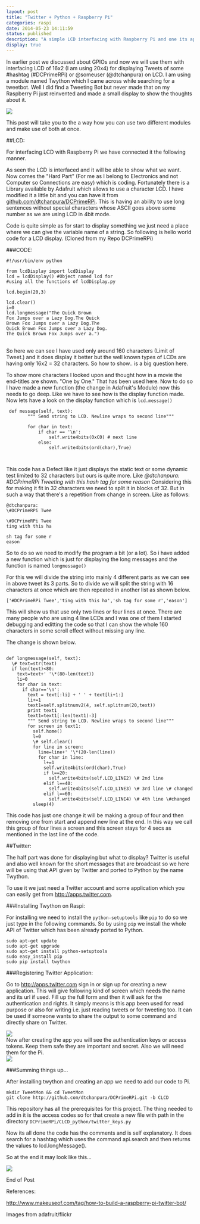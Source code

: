 ```yaml
---
layout: post
title: "Twitter + Python + Raspberry Pi"
categories: raspi
date: 2014-05-23 14:11:59
status: published
description: "A simple LCD interfacing with Raspberry Pi and one its application to display the tweets having a #hashtag."
display: true
---
```


In earlier post we discussed about GPIOs and now we will use them with interfacing LCD of 16x2 (I am using 20x4) for displaying Tweets of some #hashtag (#DCPrimeRPi) or @someuser (@dtchanpura) on LCD. I am using a module named Twython which I came across while searching for a tweetbot. Well I did find a Tweeting Bot but never made that on my Raspberry Pi just reinvented and made a small display to show the thoughts about it.

<div id="container"><img src="/images/tweet_on_lcd.jpg" /></div>

This post will take you to the a way how you can use two different modules and make use of both at once.

##LCD:

For interfacing LCD with Raspberry Pi we have connected it the following manner.

As seen the LCD is interfaced and it will be able to show what we want. Now comes the "Hard Part" (For me as I belong to Electronics and not Computer so Connections are easy) which is coding. Fortunately there is a Library available by Adafruit which allows to use a character LCD. I have modified it a little bit and you can have it from <a href="http://github.com/dtchanpura/DCPrimeRPi">github.com/dtchanpura/DCPrimeRPi</a>. This is having an ability to use long sentences without special characters whose ASCII goes above some number as we are using LCD in 4bit mode.

Code is quite simple as for start to display something we just need a place where we can give the variable name of a string. So following is hello world code for a LCD display. (Cloned from my Repo DCPrimeRPi)

###CODE:
<pre><code>#!/usr/bin/env python

from lcdDisplay import lcdDisplay
lcd = lcdDisplay() #Object named lcd for
#using all the functions of lcdDisplay.py

lcd.begin(20,3)

lcd.clear()
i=0
lcd.longmessage("The Quick Brown
Fox Jumps over a Lazy Dog.The Quick
Brown Fox Jumps over a Lazy Dog.The
Quick Brown Fox Jumps over a Lazy Dog.
The Quick Brown Fox Jumps over a.")
</code>
</pre>

So here we can see I have used only around 160 characters (Limit of Tweet.) and it does display it better but the well known types of LCDs are having only 16x2 = 32 characters. So how to show.. is a big question here.

To show more characters I looked upon and thought how in a movie the end-titles are shown. "One by One." That has been used here. Now to do so I have made a new function (the change in Adafruit's Module) now this needs to go deep. Like we have to see how is the display function made. Now lets have a look on the display function which is <code>lcd.message()</code>

<pre><code> def message(self, text):
        """ Send string to LCD. Newline wraps to second line"""

        for char in text:
            if char == '\n':
                self.write4bits(0xC0) # next line
            else:
                self.write4bits(ord(char),True)


</code></pre>

This code has a Defect like it just displays the static text or some dynamic test limited to 32 characters but ours is quite more. Like <i>@dtchanpura: #DCPrimeRPi Tweeting with this hash tag for some reason</i> Considering this for making it fit in 32 characters we need to split it in blocks of 32. But in such a way that there's a repetition from change in screen. Like as follows:

<pre><code>@dtchanpura:
\#DCPrimeRPi Twee
</code></pre>

<pre><code>\#DCPrimeRPi Twee
ting with this ha
</code></pre>

<pre><code>sh tag for some r
eason
</code></pre>

So to do so we need to modify the program a bit (or a lot). So i have added a new function which is just for displaying the long messages and the function is named <code>longmessage()</code>

For this we will divide the string into mainly 4 different parts as we can see in above tweet its 3 parts. So to divide we will split the string with 16 characters at once which are then repeated in another list as shown below.

<pre><code>['#DCPrimeRPi Twee','ting with this ha','sh tag for some r','eason']</code></pre>

This will show us that use only two lines or four lines at once. There are many people who are using 4 line LCDs and I was one of them I started debugging and editting the code so that I can show the whole 160 characters in some scroll effect without missing any line.

The change is shown below.
<pre><code>
def longmessage(self, text):
  \# text=str(text)
  if len(text)<80:
    text=text+' '\*(80-len(text))
    li=0
    for char in text:
      if char=='\n':
        text = text[:li] + ' ' + text[li+1:]
        li+=1
        text1=self.splitnumv2(4, self.splitnum(20,text))
        print text1
        text1=text1[:len(text1)-3]
        """ Send string to LCD. Newline wraps to second line"""
        for screen in text1:
          self.home()
          l=0
          \# self.clear()
          for line in screen:
            line=line+' '\*(20-len(line))
            for char in line:
              l+=1
              self.write4bits(ord(char),True)
              if l==20:
                self.write4bits(self.LCD_LINE2) \# 2nd line
              elif l==40:
                self.write4bits(self.LCD_LINE3) \# 3rd line \# changed
              elif l==60:
                self.write4bits(self.LCD_LINE4) \# 4th line \#changed
          sleep(4)
</code></pre>

This code has just one change it will be making a group of four and then removing one from start and append new line at the end. In this way we call this group of four lines a screen and this screen stays for 4 secs as mentioned in the last line of the code.

##Twitter:

The half part was done for displaying but what to display? Twitter is useful and also well known for the short messages that are broadcast so we here will be using that API given by Twitter and ported to Python by the name Twython.

To use it we just need a Twitter account and some application which you can easily get from <a href="https://apps.twitter.com/app/new">http://apps.twitter.com</a>.

###Installing Twython on Raspi:

For installing we need to install the <code>python-setuptools</code> like <code>pip</code> to do so we just type in the following commands. So by using <code>pip</code> we install the whole API of Twitter which has been already ported to Python.

<pre><code>sudo apt-get update
sudo apt-get upgrade
sudo apt-get install python-setuptools
sudo easy_install pip
sudo pip install twython</code></pre>

###Registering Twitter Application:

Go to <a href="https://apps.twitter.com/">http://apps.twitter.com</a> sign in or sign up for creating a new application. This will give following kind of screen which needs the name and its url if used. Fill up the full form and then it will ask for the authentication and rights. It simply means is this app been used for read purpose or also for writing i.e. just reading tweets or for tweeting too. It can be used if someone wants to share the output to some command and directly share on Twitter.
<div id="container"><img src="/images/newapp_twitter.png" /></div>
Now after creating the app you will see the authentication keys or access tokens. Keep them safe they are important and secret. Also we will need them for the Pi.
<div id="container"><img src="/images/access_token.jpg" /></div>

###Summing things up...

After installing twython and creating an app we need to add our code to Pi.

<pre><code>mkdir TweetMon && cd TweetMon
git clone http://github.com/dtchanpura/DCPrimeRPi.git -b CLCD</code></pre>

This repository has all the prerequisites for this project. The thing needed to add in it is the access codes so for that create a new file with path in the directory <code>DCPrimeRPi/CLCD\_python/twitter\_keys.py</code>

Now its all done the code has the comments and is self explanatory. It does search for a hashtag which uses the command api.search and then returns the values to lcd.longMessage().

So at the end it may look like this...

<div id="container"><img src="/images/tweet_on_lcd.jpg" /></div>

End of Post

References:

http://www.makeuseof.com/tag/how-to-build-a-raspberry-pi-twitter-bot/

Images from adafruit/flickr
